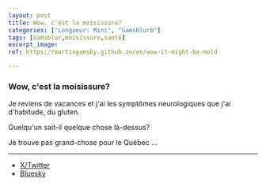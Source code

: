 ```yaml
---
layout: post
title: Wow, c'est la moisissure?
categories: ["Longueur: Mini", "Gamsblurb"]
tags: [Gamsblur,moisissure,santé]
excerpt_image: 
ref: https://martingamsby.github.io/en/wow-it-might-be-mold

---
```


### **Wow, c'est la moisissure?**

Je reviens de vacances et j'ai les symptômes neurologiques que j'ai d'habitude, du gluten.

Quelqu'un sait-il quelque chose là-dessus? 

Je trouve pas grand-chose pour le Québec ...

---

- [X/Twitter](https://x.com/MartinGamsby/status/1946970098784202959)
- [Bluesky](https://bsky.app/profile/martin-gamsby.bsky.social/post/3lufvecjkvh2w)

